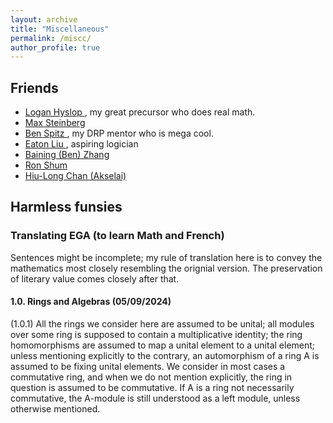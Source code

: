 ```yaml
---
layout: archive
title: "Miscellaneous"
permalink: /miscc/
author_profile: true
---
```


Friends
------
* <a href="https://loganhyslop.github.io"> Logan Hyslop </a>, my great precursor who does real math. <br>
* <a href="https://max.steinbergfour.com/"> Max Steinberg </a> <br>
* <a href="https://benspitz.com/"> Ben Spitz </a>, my DRP mentor who is mega cool. <br>
* <a href="https://amgminequality.github.io/"> Eaton Liu </a>, aspiring logician <br>
* <a href="http://bzhangbp.student.ust.hk/"> Baining (Ben) Zhang </a> <br>
* <a href= "https://teinc3.github.io/"> Ron Shum </a> <br>
* <a href= "https://akselai.github.io/"> Hiu-Long Chan (Akselai) </a> <br>

Harmless funsies 
------
### Translating EGA (to learn Math and French) <br>
Sentences might be incomplete; my rule of translation here is to convey the mathematics most closely resembling the orignial version. The preservation of literary value comes closely after that. <br>

#### 1.0. Rings and Algebras (05/09/2024) <br>
(1.0.1) All the rings we consider here are assumed to be unital; all modules over some ring is supposed to contain a multiplicative identity; the ring homomorphisms are assumed to map a unital element to a unital element; unless mentioning explicitly to the contrary, an automorphism of a ring A is assumed to be fixing unital elements. We consider in most cases a commutative ring, and when we do not mention explicitly, the ring in question is assumed to be commutative. If A is a ring not necessarily commutative, the A-module is still understood as a left module, unless otherwise mentioned. 
